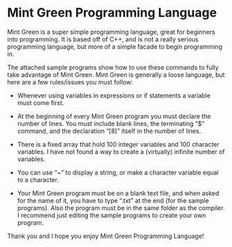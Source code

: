 # Mint Green Programming Language

Mint Green is a super simple programming language, great for beginners into programming. It is based off of C++, and is not a really serious programming language, but more of a simple facade to begin programming in.

The attached sample programs show how to use these commands to fully take advantage of Mint Green. Mint Green is generally a loose language, but here are a few rules/issues you must follow:

* Whenever using variables in expressions or if statements a variable must come first. 

* At the beginning of every Mint Green program you must declare the number of lines. 
You must include blank lines, the terminating “$” command, and the declaration “[8]” itself in the number of lines.

* There is a fixed array that hold 100 integer variables and 100 character variables. I have not found a way to create a (virtually) infinite number of variables.

* You can use “~” to display a string, or make a character variable equal to a character.

* Your Mint Green program must be on a blank text file, and when asked for the name of it, you have to type “.txt” at the end (for the sample programs). Also the program must be in the same folder as the compiler. I recommend just editing the sample programs to create your own program.

Thank you and I hope you enjoy Mint Green Programming Language!